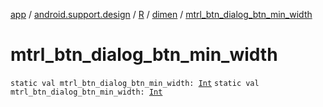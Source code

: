 [app](../../../index.md) / [android.support.design](../../index.md) / [R](../index.md) / [dimen](index.md) / [mtrl_btn_dialog_btn_min_width](./mtrl_btn_dialog_btn_min_width.md)

# mtrl_btn_dialog_btn_min_width

`static val mtrl_btn_dialog_btn_min_width: `[`Int`](https://kotlinlang.org/api/latest/jvm/stdlib/kotlin/-int/index.html)
`static val mtrl_btn_dialog_btn_min_width: `[`Int`](https://kotlinlang.org/api/latest/jvm/stdlib/kotlin/-int/index.html)